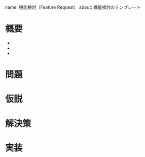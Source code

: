<!-- 機能検討（Feature Request） -->

name: 機能検討（Feature Request）
about: 機能検討のテンプレート

# 概要

<!-- MUST -->
<!-- 機能の説明を3行で -->

-
-
-

# 問題

<!-- MUST -->
<!-- 解決したい問題は何か -->

# 仮説

<!-- MUST -->
<!-- 問題に対する分析、仮説 -->

# 解決策

<!-- MUST -->
<!-- 問題をどのように解決するか -->

# 実装

<!-- MUST -->
<!-- どのように実装するか -->
<!-- 技術的な仕様 -->

<!-- # 指標 -->

<!-- SHOULD -->
<!-- 機能の良い・悪いを判断する評価基準 -->

<!-- # 期日 -->

<!-- SHOULD -->
<!-- いつまでに完成させるか -->

<!-- CHECK POINT -->
<!-- [MUST]IssueにユーザーをAssignしたか -->
<!-- [SHOULD]IssueにLabelを割り当てたか -->
<!-- [WILL]IssueにMilestoneは設定したか -->
